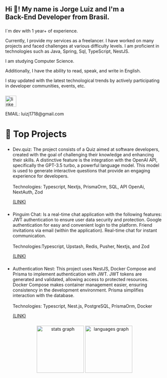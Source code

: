 <h2 align="left">Hi 👋! My name is Jorge Luiz and I'm a <br>Back-End Developer from Brasil.</h2>

###

<p align="left">I`m dev with 1 year+ of experience.
  
Currently, I provide my services as a freelancer. I have worked on many projects and faced challenges at various difficulty levels. I am proficient in technologies such as Java, Spring, Sql, TypeScript, NestJS.

I am studying Computer Science.

Additionally, I have the ability to read, speak, and write in English.

I stay updated with the latest technological trends by actively participating in developer communities, events, etc.
</p>

###

<div align="left">
  <a href="https://www.linkedin.com/in/jorge-andradesouza/" target="_blank">
    <img src="https://img.shields.io/static/v1?message=LinkedIn&logo=linkedin&label=&color=0077B5&logoColor=white&labelColor=&style=for-the-badge" height="35" alt="linkedin logo"  />
  </a>
  <p>EMAIL: luizj1718@gmail.com</p>
</div>

###

<h1 align="left">🧠 Top Projects</h1>

###
<ul>
<li>
<p align="left">Dev.quiz: The project consists of a Quiz aimed at software developers, created with the goal of challenging their knowledge and enhancing their skills. A distinctive feature is the integration with the OpenAI API, specifically the GPT-3.5 turbo, a powerful language model. This model is used to generate interactive questions that provide an engaging experience for developers.<br><br>Technologies: Typescript, Nextjs, PrismaOrm, SQL, API OpenAi, NextAuth, Zod</p><a  href="https://github.com/JorgeluizAndrade/dev.quizz">(LINK)</a>
</li>

###

<li>
<p align="left">Pinguim Chat: Is a real-time chat application with the following features:
JWT authentication to ensure user data security and protection.
Google authentication for easy and convenient login to the platform.
Friend invitations via email (within the application).
Real-time chat for instant communication.
<br><br>Technologies:Typescript, Upstash, Redis, Pusher, Nextjs, and Zod </p><a  href="https://github.com/JorgeluizAndrade/Pinguim-chat">(LINK)</a>
</li>

###

<li>
<p align="left">Authentication Nest: This project uses NestJS, Docker Compose and Prisma to implement authentication with JWT. JWT tokens are generated and validated, allowing access to protected resources. Docker Compose makes container management easier, ensuring consistency in the development environment. Prisma simplifies interaction with the database. <br><br>Technologies: Typescript, Nest.js, PostgreSQL, PrismaOrm, Docker</p><a  href="https://github.com/JorgeluizAndrade/authentication-nestjs">(LINK)</a>
</li>

###
</ul>

<div align="center">
  <img src="https://github-readme-stats.vercel.app/api?username=JorgeluizAndrade&hide_title=false&hide_rank=false&show_icons=true&include_all_commits=true&count_private=true&disable_animations=false&theme=dracula&locale=en&hide_border=false" height="150" alt="stats graph"  />
  <img src="https://github-readme-stats.vercel.app/api/top-langs?username=JorgeluizAndrade&locale=en&hide_title=false&layout=compact&card_width=320&langs_count=5&theme=dracula&hide_border=false" height="150" alt="languages graph"  />
</div>

###
